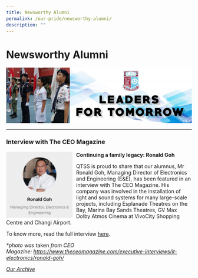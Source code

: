 ```yaml
---
title: Newsworthy Alumni
permalink: /our-pride/newsworthy-alumni/
description: ""
---
```

Newsworthy Alumni
=================


![](/images/Our%20Pride/Alumni%201.jpg)

--------------

### Interview with The CEO Magazine


<img src="/images/Our%20Pride/Alumni%202.png" style="width:180px;height:180px;margin-right:10px;" align = "left">



**Continuing a family legacy: Ronald Goh**

QTSS is proud to share that our alumnus, Mr Ronald Goh, Managing Director of Electronics and Engineering (E&E), has been featured in an interview with The CEO Magazine. His company was involved in the installation of light and sound systems for many large-scale projects, including Esplanade Theatres on the Bay, Marina Bay Sands Theatres, GV Max Dolby Atmos Cinema at VivoCity Shopping Centre and Changi Airport.

To know more, read the full interview [here](https://www.theceomagazine.com/executive-interviews/it-electronics/ronald-goh/).


_\*photo was_ taken _from CEO Magazine: https://www.theceomagazine.com/executive-interviews/it-electronics/ronald-goh/_


[_Our Archive_](https://www.queenstownsec.moe.edu.sg/archive/)